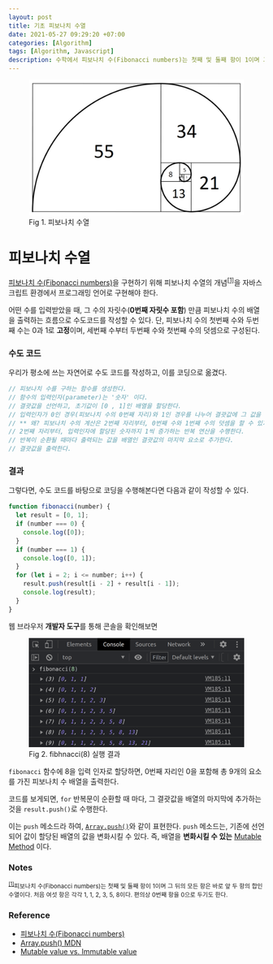 ```yaml
---
layout: post
title: 기초 피보나치 수열
date: 2021-05-27 09:29:20 +07:00
categories: [Algorithm]
tags: [Algorithm, Javascript]
description: 수학에서 피보나치 수(Fibonacci numbers)는 첫째 및 둘째 항이 1이며 그 뒤의 모든 항은 바로 앞 두 항의 합인 수열이다. 처음 여섯 항은 각각 1, 1, 2, 3, 5, 8이다. 편의상 0번째 항을 0으로 두기도 한다.
---
```


<figure>
<img src="./../../images/fibonacci-logo.png" alt="fibonacci">
<figcaption>Fig 1. 피보나치 수열</figcaption>
</figure>

# 피보나치 수열

<a href="https://ko.wikipedia.org/wiki/%ED%94%BC%EB%B3%B4%EB%82%98%EC%B9%98_%EC%88%98
" target="_blank" rel="noopener">피보나치 수(Fibonacci numbers)</a>을 구현하기 위해 피보나치 수열의 개념<sup id="user">[[1]](#user-ref)</sup>을 자바스크립트 환경에서 프로그래밍 언어로 구현해야 한다.

어떤 수를 입력받았을 때, 그 수의 자릿수(**0번째 자릿수 포함**) 만큼 피보나치 수의 배열을 출력하는 흐름으로 수도코드를 작성할 수 있다. 단, 피보나치 수의 첫번째 수와 두번째 수는 0과 1로 **고정**이며, 세번째 수부터 두번째 수와 첫번째 수의 덧셈으로 구성된다.

### 수도 코드

우리가 평소에 쓰는 자연어로 수도 코드를 작성하고, 이를 코딩으로 옮겼다.

```js
// 피보나치 수를 구하는 함수를 생성한다.
// 함수의 입력인자(parameter)는 '숫자' 이다.
// 결괏값을 선언하고, 초기값이 [0 , 1]인 배열을 할당한다.
// 입력인자가 0인 경우(피보나치 수의 0번째 자리)와 1인 경우를 나누어 결괏값에 그 값을 할당한다.
// ** 왜? 피보나치 수의 계산은 2번째 자리부터, 0번째 수와 1번째 수의 덧셈을 할 수 있기 때문에
// 2번째 자리부터, 입력인자에 할당된 숫자까지 1씩 증가하는 반복 연산을 수행한다.
// 반복이 순환될 때마다 출력되는 값을 배열인 결괏값의 마지막 요소로 추가한다.
// 결괏값을 출력한다.
```

### 결과

그렇다면, 수도 코드를 바탕으로 코딩을 수행해본다면 다음과 같이 작성할 수 있다.

```js
function fibonacci(number) {
  let result = [0, 1];
  if (number === 0) {
    console.log([0]);
  }
  if (number === 1) {
    console.log([0, 1]);
  }
  for (let i = 2; i <= number; i++) {
    result.push(result[i - 2] + result[i - 1]);
    console.log(result);
  }
}
```

웹 브라우저 **개발자 도구**를 통해 콘솔을 확인해보면

<figure>
<img src="./../../images/fibonacci8.png" alt="fibonacci result">
<figcaption>Fig 2. fibhnacci(8) 실행 결과</figcaption>
</figure>

`fibonacci` 함수에 8을 입력 인자로 할당하면, 0번째 자리인 0을 포함해 총 9개의 요소를 가진 피보나치 수 배열을 출력한다.

코드를 보게되면, `for` 반복문이 순환할 때 마다, 그 결괏값을 배열의 마지막에 추가하는 것을 `result.push()`로 수행한다.

이는 `push` 메소드라 하여, <a href="https://developer.mozilla.org/ko/docs/Web/JavaScript/Reference/Global_Objects/Array/push" target="_blank" rel="noopener">`Array.push()`</a>와 같이 표현한다.
`push` 메소드는, 기존에 선언되어 값이 할당된 배열의 값을 변화시킬 수 있다. 즉, 배열을 **변화시킬 수 있는** <a href="https://poiemaweb.com/js-immutability" target="_blank" rel="noopener">Mutable Method</a> 이다.

### Notes

<small id="user-ref"><sup>[[1]](#user)</sup>피보나치 수(Fibonacci numbers)는 첫째 및 둘째 항이 1이며 그 뒤의 모든 항은 바로 앞 두 항의 합인 수열이다. 처음 여섯 항은 각각 1, 1, 2, 3, 5, 8이다. 편의상 0번째 항을 0으로 두기도 한다.</small>

### Reference

- <a href="https://ko.wikipedia.org/wiki/%ED%94%BC%EB%B3%B4%EB%82%98%EC%B9%98_%EC%88%98
  " target="_blank" rel="noopener">피보나치 수(Fibonacci numbers)</a>
- <a href="https://developer.mozilla.org/ko/docs/Web/JavaScript/Reference/Global_Objects/Array/push" target="_blank" rel="noopener">Array.push() MDN</a>
- <a href="https://poiemaweb.com/js-immutability" target="_blank" rel="noopener">Mutable value vs. Immutable value</a>
